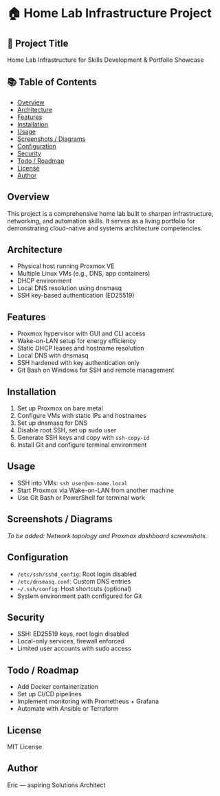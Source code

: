 # 🏠 Home Lab Infrastructure Project

## 📌 Project Title

Home Lab Infrastructure for Skills Development & Portfolio Showcase

## 📚 Table of Contents

- [Overview](#overview)  
- [Architecture](#architecture)  
- [Features](#features)  
- [Installation](#installation)  
- [Usage](#usage)  
- [Screenshots / Diagrams](#screenshots--diagrams)  
- [Configuration](#configuration)  
- [Security](#security)  
- [Todo / Roadmap](#todo--roadmap)  
- [License](#license)  
- [Author](#author)

## Overview

This project is a comprehensive home lab built to sharpen infrastructure, networking, and automation skills. It serves as a living portfolio for demonstrating cloud-native and systems architecture competencies.

## Architecture

- Physical host running Proxmox VE  
- Multiple Linux VMs (e.g., DNS, app containers)  
- DHCP environment  
- Local DNS resolution using dnsmasq  
- SSH key-based authentication (ED25519)

## Features

- Proxmox hypervisor with GUI and CLI access  
- Wake-on-LAN setup for energy efficiency  
- Static DHCP leases and hostname resolution  
- Local DNS with dnsmasq  
- SSH hardened with key authentication only  
- Git Bash on Windows for SSH and remote management

## Installation

1. Set up Proxmox on bare metal  
2. Configure VMs with static IPs and hostnames  
3. Set up dnsmasq for DNS  
4. Disable root SSH, set up sudo user  
5. Generate SSH keys and copy with `ssh-copy-id`  
6. Install Git and configure terminal environment

## Usage

- SSH into VMs: `ssh user@vm-name.local`  
- Start Proxmox via Wake-on-LAN from another machine  
- Use Git Bash or PowerShell for terminal work

## Screenshots / Diagrams

_To be added: Network topology and Proxmox dashboard screenshots._

## Configuration

- `/etc/ssh/sshd_config`: Root login disabled  
- `/etc/dnsmasq.conf`: Custom DNS entries  
- `~/.ssh/config`: Host shortcuts (optional)  
- System environment path configured for Git

## Security

- SSH: ED25519 keys, root login disabled  
- Local-only services, firewall enforced  
- Limited user accounts with sudo access

## Todo / Roadmap

- Add Docker containerization  
- Set up CI/CD pipelines  
- Implement monitoring with Prometheus + Grafana  
- Automate with Ansible or Terraform

## License

MIT License

## Author

Eric — aspiring Solutions Architect

